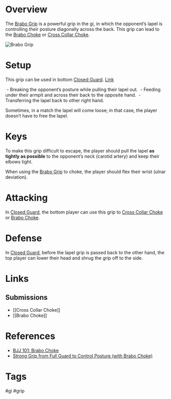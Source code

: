 # Overview
The <u>Brabo Grip</u> is a powerful grip in the gi, in which the opponent’s lapel is controlling their posture diagonally across the back. This grip can lead to the [Brabo Choke](obsidian://open?vault=BJJ%20Notes&file=Submissions%2FBrabo%20Choke) or [Cross Collar Choke](obsidian://open?vault=BJJ%20Notes&file=Submissions%2FCross%20Collar%20Choke).

![Brabo Grip](https://evolve-mma.com/wp-content/uploads/2022/03/barbo-choke-bjj-.jpg)
# Setup
This grip can be used in bottom [Closed Guard](obsidian://open?vault=BJJ%20Notes&file=Guards%2FClosed%20Guard). [Link](https://www.youtube.com/watch?v=DXE-FfK1j0E&t=45s)

 - Breaking the opponent’s posture while pulling their lapel out.
 - Feeding under their armpit and across their back to the opposite hand.
 - Transferring the lapel back to other right hand.

Sometimes, in a match the lapel will come loose; in that case, the player doesn’t have to free the lapel.
# Keys
To make this grip difficult to escape, the player should pull the lapel **as tightly as possible** to the opponent’s neck (carotid artery) and keep their elbows tight. 

When using the <u>Brabo Grip</u> to choke, the player should flex their wrist (ulnar deviation).
# Attacking
In [Closed Guard](obsidian://open?vault=BJJ%20Notes&file=Guards%2FClosed%20Guard), the bottom player can use this grip to [Cross Collar Choke](obsidian://open?vault=BJJ%20Notes&file=Submissions%2FCross%20Collar%20Choke) or [Brabo Choke](obsidian://open?vault=BJJ%20Notes&file=Submissions%2FBrabo%20Choke).
# Defense
In [Closed Guard](obsidian://open?vault=BJJ%20Notes&file=Guards%2FClosed%20Guard), before the lapel grip is passed back to the other hand, the top player can lower their head and shrug the grip off to the side. 
# Links
## Submissions
- [[Cross Collar Choke]]
- [[Brabo Choke]]
# References
- [BJJ 101: Brabo Choke](https://evolve-mma.com/blog/bjj-101-brabo-choke/)
- [Strong Grip from Full Guard to Control Posture (with Brabo Choke)](https://www.chewjitsu.net/2018/10/strong-grip-from-full-guard-to-control-posture-with-brabo-choke/ "Permanent Link: Strong Grip from Full Guard to Control Posture (with Brabo Choke)")
# Tags
#gi #grip 
